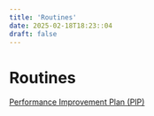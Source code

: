 ```yaml
---
title: 'Routines'
date: 2025-02-18T18:23::04
draft: false
---
```


# Routines

[Performance Improvement Plan (PIP)](<Routines%20d390bd5b0f7640e29721fe020e7ddcf2/Performance%20Improvement%20Plan%20(PIP)%208d58818e16774d15b0533d7b4c024544.md>)
